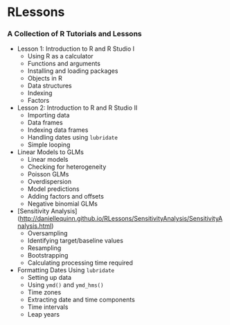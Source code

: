 # RLessons
### A Collection of R Tutorials and Lessons ###

* Lesson 1: Introduction to R and R Studio I
  - Using R as a calculator
  - Functions and arguments
  - Installing and loading packages
  - Objects in R
  - Data structures
  - Indexing
  - Factors
* Lesson 2: Introduction to R and R Studio II
  - Importing data
  - Data frames
  - Indexing data frames
  - Handling dates using `lubridate`
  - Simple looping
* Linear Models to GLMs
  - Linear models
  - Checking for heterogeneity
  - Poisson GLMs
  - Overdispersion
  - Model predictions
  - Adding factors and offsets
  - Negative binomial GLMs
* [Sensitivity Analysis] (http://daniellequinn.github.io/RLessons/SensitivityAnalysis/SensitivityAnalysis.html)
  - Oversampling
  - Identifying target/baseline values
  - Resampling
  - Bootstrapping
  - Calculating processing time required
* Formatting Dates Using `lubridate`
  - Setting up data
  - Using `ymd()` and `ymd_hms()`
  - Time zones
  - Extracting date and time components
  - Time intervals
  - Leap years
